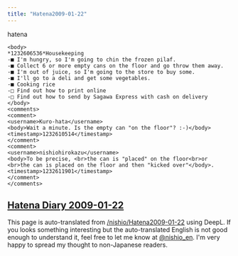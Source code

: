 ```yaml
---
title: "Hatena2009-01-22"
---
```


hatena

```
<body>
*1232606536*Housekeeping
-■ I'm hungry, so I'm going to chin the frozen pilaf.
-■ Collect 6 or more empty cans on the floor and go throw them away.
-■ I'm out of juice, so I'm going to the store to buy some.
-■ I'll go to a deli and get some vegetables.
-■ Cooking rice
-□ Find out how to print online
-□ Find out how to send by Sagawa Express with cash on delivery
</body>
<comments>
<comment>
<username>Kuro-hata</username>
<body>Wait a minute. Is the empty can "on the floor"? :-)</body>
<timestamp>1232610514</timestamp>
</comment>
<comment>
<username>nishiohirokazu</username>
<body>To be precise, <br>the can is "placed" on the floor<br>or <br>the can is placed on the floor and then "kicked over"</body>.
<timestamp>1232611901</timestamp>
</comment>
</comments>
```


[Hatena Diary 2009-01-22](https://nishiohirokazu.hatenadiary.org/archive/2009/01/22)
---
This page is auto-translated from [/nishio/Hatena2009-01-22](https://scrapbox.io/nishio/Hatena2009-01-22) using DeepL. If you looks something interesting but the auto-translated English is not good enough to understand it, feel free to let me know at [@nishio_en](https://twitter.com/nishio_en). I'm very happy to spread my thought to non-Japanese readers.